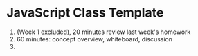 # JavaScript Class Template

1. (Week 1 excluded), 20 minutes review last week's homework
2. 60 minutes: concept overview, whiteboard, discussion
3. 
